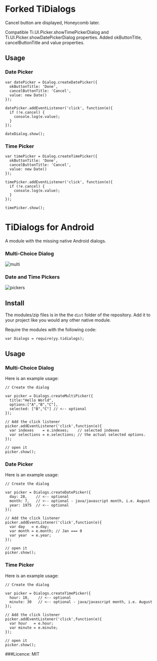 # Forked TiDialogs

Cancel button are displayed, Honeycomb later.

Compatible Ti.UI.Picker.showTimePickerDialog and Ti.UI.Picker.showDatePickerDialog properties.
Added okButtonTitle, cancelButtonTitle and value properties.

## Usage

### Date Picker

~~~
var datePicker = Dialog.createDatePicker({
  okButtonTitle: 'Done',
  cancelButtonTitle: 'Cancel',
  value: new Date()
});

datePicker.addEventListener('click', function(e){
  if (!e.cancel) {
    console.log(e.value);
  }
});

dateDialog.show();
~~~

### Time Picker

~~~
var timePicker = Dialog.createTimePicker({
  okButtonTitle: 'Done',
  cancelButtonTitle: 'Cancel',
  value: new Date()
});

timePicker.addEventListener('click', function(e){
  if (!e.cancel) {
    console.log(e.value);
  }
});

timePicker.show();
~~~

# TiDialogs for Android

A module with the missing native Android dialogs.

### Multi-Choice Dialog

![multi](http://developer.android.com/images/ui/dialog_checkboxes.png)

### Date and Time Pickers

![pickers](http://developer.android.com/images/ui/pickers.png)

## Install

The modules/zip files is in the the `dist` folder of the repository. Add it to your project like you would any other native module.

Require the modules with the following code:

~~~
var Dialogs = require(yy.tidialogs);
~~~


## Usage

### Multi-Choice Dialog

Here is an example usage:

~~~
// Create the dialog

var picker = Dialogs.createMultiPicker({
  title:"Hello World", 
  options:["A","B","C"], 
  selected: ["B","C"] // <-- optional
});

// Add the click listener
picker.addEventListener('click',function(e){
  var indexes    = e.indexes;    // selected indexes
  var selections = e.selections; // the actual selected options.
});

// open it
picker.show();
~~~

### Date Picker

Here is an example usage:

~~~
// Create the dialog

var picker = Dialogs.createDatePicker({
  day: 28,    // <-- optional
  month: 7,   // <-- optional - java/javascript month, i.e. August
  year: 1975  // <-- optional
});

// Add the click listener
picker.addEventListener('click',function(e){
  var day   = e.day;
  var month = e.month; // Jan === 0
  var year  = e.year;
});

// open it
picker.show();
~~~

### Time Picker

Here is an example usage:

~~~
// Create the dialog

var picker = Dialogs.createTimePicker({
  hour: 10,    // <-- optional
  minute: 30   // <-- optional - java/javascript month, i.e. August
});

// Add the click listener
picker.addEventListener('click',function(e){
  var hour   = e.hour;
  var minute = e.minute; 
});

// open it
picker.show();
~~~


###Licence: MIT
